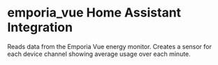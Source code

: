 # emporia_vue Home Assistant Integration

Reads data from the Emporia Vue energy monitor. Creates a sensor for each device channel showing average usage over each minute.
